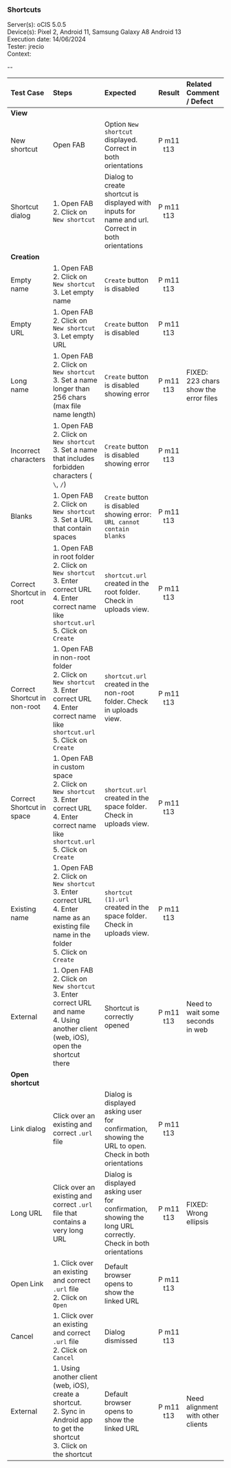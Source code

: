 ### Shortcuts

Server(s): oCIS 5.0.5 <br>
Device(s): Pixel 2, Android 11, Samsung Galaxy A8 Android 13<br>
Execution date: 14/06/2024<br>
Tester: jrecio <br>
Context: <br>
 
--

 
| Test Case | Steps | Expected | Result | Related Comment / Defect | 
| :-------- | :---- | :------- | :----: | :------------------------- | 
|**View**||||||
| New shortcut | Open FAB | Option `New shortcut` displayed. Correct in both orientations | P m11 t13 |  |
| Shortcut dialog | 1. Open FAB<br>2. Click on `New shortcut` | Dialog to create shortcut is displayed with inputs for name and url. Correct in both orientations |  P m11 t13 |  |
|**Creation**||||||
| Empty name | 1. Open FAB<br>2. Click on `New shortcut`<br>3. Let empty name  | `Create` button is disabled | P m11 t13 |  |
| Empty URL | 1. Open FAB<br>2. Click on `New shortcut`<br>3. Let empty URL  | `Create` button is disabled | P m11 t13 |  |
| Long name | 1. Open FAB<br>2. Click on `New shortcut`<br>3. Set a name longer than 256 chars (max file name length) | `Create` button is disabled showing error | P m11 t13 | FIXED: 223 chars show the error files |
| Incorrect characters | 1. Open FAB<br>2. Click on `New shortcut`<br>3. Set a name that includes forbidden characters ( `\`, `/`) | `Create` button is disabled showing error| P m11 t13 |  |
| Blanks | 1. Open FAB<br>2. Click on `New shortcut`<br>3. Set a URL that contain spaces | `Create` button is disabled showing error:<br>`URL cannot contain blanks`| P m11 t13 |  |
| Correct Shortcut in root | 1. Open FAB in root folder<br>2. Click on `New shortcut`<br>3. Enter correct URL<br>4. Enter correct name like `shortcut.url`<br>5. Click on `Create`  | `shortcut.url` created in the root folder. Check in uploads view. |  P m11 t13 |  |
| Correct Shortcut in non-root | 1. Open FAB in non-root folder<br>2. Click on `New shortcut`<br>3. Enter correct URL<br>4. Enter correct name like `shortcut.url`<br>5. Click on `Create`  | `shortcut.url` created in the non-root folder. Check in uploads view.  |  P m11 t13 |  |
| Correct Shortcut in space | 1. Open FAB in custom space<br>2. Click on `New shortcut`<br>3. Enter correct URL<br>4. Enter correct name like `shortcut.url`<br>5. Click on `Create`  | `shortcut.url` created in the space folder. Check in uploads view.  | P m11 t13 |  |
| Existing name | 1. Open FAB<br>2. Click on `New shortcut`<br>3. Enter correct URL<br>4. Enter name as an existing file name in the folder<br>5. Click on `Create` | `shortcut (1).url` created in the space folder. Check in uploads view.  | P m11 t13 |  |
| External | 1. Open FAB <br>2. Click on `New shortcut`<br>3. Enter correct URL and name<br>4. Using another client (web, iOS), open the shortcut there | Shortcut is correctly opened | P m11 t13 | Need to wait some seconds in web |  |
|**Open shortcut**||||||
| Link dialog | Click over an existing and correct `.url` file | Dialog is displayed asking user for confirmation, showing the URL to open. Check in both orientations | P m11 t13 |  |
| Long URL | Click over an existing and correct `.url` file that contains a very long URL | Dialog is displayed asking user for confirmation, showing the long URL correctly. Check in both orientations | P m11 t13 | FIXED: Wrong ellipsis |
| Open Link | 1. Click over an existing and correct `.url` file<br>2. Click on `Open` | Default browser opens to show the linked URL | P m11 t13 |  |
| Cancel | 1. Click over an existing and correct `.url` file<br>2. Click on `Cancel` | Dialog dismissed | P m11 t13 |  |
| External | 1. Using another client (web, iOS), create a shortcut.<br>2. Sync in Android app to get the shortcut<br>3. Click on the shortcut | Default browser opens to show the linked URL | P m11 t13 | Need alignment with other clients |  |
